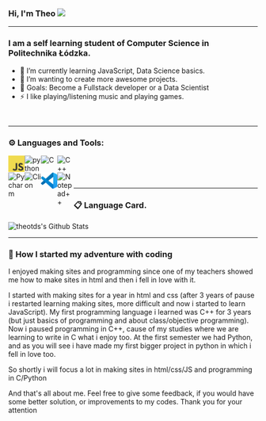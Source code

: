 ### Hi, I'm Theo <img src="https://media.giphy.com/media/hvRJCLFzcasrR4ia7z/giphy.gif" width="25px"> 
<hr/>

### I am a self learning student of Computer Science in Politechnika Łódzka.
- 🌱 I’m currently learning JavaScript, Data Science basics.<br />
- 👯 I’m wanting to create more awesome projects.<br />
- 🥅 Goals: Become a Fullstack developer or a Data Scientist <br />
- ⚡ I like playing/listening music and playing games.
<br/>
<hr/>

### ⚙ Languages and Tools:
<div display="inline-block">
<img align="left" alt="JavaScript" width="33px" src="https://raw.githubusercontent.com/github/explore/80688e429a7d4ef2fca1e82350fe8e3517d3494d/topics/javascript/javascript.png" />
<img align="left" alt="python" width="33px" src="https://i.imgur.com/gixjL0a.png" />
<img align="left" alt="C" width="33px" src="https://www.freeiconspng.com/thumbs/c-logo-icon/c--logo-icon-0.png" />
<img align="left" alt="C++" width="33px" src="https://upload.wikimedia.org/wikipedia/commons/thumb/1/18/C_Programming_Language.svg/1200px-C_Programming_Language.svg.png" />
</div>
<br/>
<br/>
<div display="inline-block">
<img align="left" alt="Pycharm" width="33px" src="https://i.imgur.com/N3UnDaG.png" />
<img align="left" alt="Clion" width="33px" src="https://i.imgur.com/tqRt9jn.png" />
<img align="left" alt="vscode" width="33px" src="https://raw.githubusercontent.com/github/explore/80688e429a7d4ef2fca1e82350fe8e3517d3494d/topics/visual-studio-code/visual-studio-code.png" />
<img align="left" alt="Notepad++" width="33px" src="https://i.imgur.com/s8PYCpN.png" />
</div>
<br />
<hr/>

### 📋 Language Card.
<img align="center" alt="theotds's Github Stats" src="https://github-readme-stats.vercel.app/api/top-langs/?username=theotds&&layout=compact&&theme=tokyonight" />
<br />
<hr/>

### 📅 How I started my adventure with coding

I enjoyed making sites and programming since one of my teachers showed me how to make sites in html and then i fell in love with it.

I started with making sites for a year in html and css (after 3 years of pause i restarted learning making sites, more difficult and now i started to learn JavaScript).
My first programming language i learned was C++ for 3 years (but just basics of programming and about class/objective programming).
Now i paused programming in C++, cause of my studies where we are learning to write in C what i enjoy too. At the first semester we had Python, and as you will see i 
have made my first bigger project in python in which i fell in love too.

So shortly i will focus a lot in making sites in html/css/JS and programming in C/Python

And that's all about me.
Feel free to give some feedback, if you would have some better solution, or improvements to my codes.
Thank you for your attention
